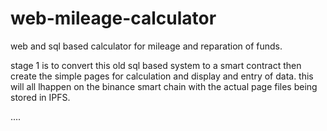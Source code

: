 # web-mileage-calculator
web and sql based calculator for mileage and reparation of funds.

stage 1 is to convert this old sql based system to a smart contract then create the simple pages for calculation and display and entry of data. 
this will all lhappen on the binance smart chain with the actual page files being stored in IPFS.

....
